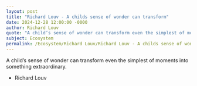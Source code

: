 ```yaml
---
layout: post
title: "Richard Louv - A childs sense of wonder can transform"
date: 2024-12-28 12:00:00 -0000
author: Richard Louv
quote: "A child’s sense of wonder can transform even the simplest of moments into something extraordinary."
subject: Ecosystem
permalink: /Ecosystem/Richard Louv/Richard Louv - A childs sense of wonder can transform
---
```


A child’s sense of wonder can transform even the simplest of moments into something extraordinary.

- Richard Louv
